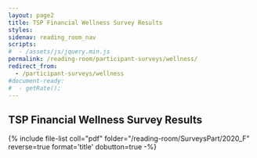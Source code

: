 ```yaml
---
layout: page2
title: TSP Financial Wellness Survey Results
styles:
sidenav: reading_room_nav
scripts:
#  - /assets/js/jquery.min.js
permalink: /reading-room/participant-surveys/wellness/
redirect_from:
  - /participant-surveys/wellness
#document-ready:
#  - getRate();
---
```


## TSP Financial Wellness Survey Results

{% include file-list coll="pdf" folder="/reading-room/SurveysPart/2020_F" reverse=true format='title' dobutton=true -%}

<!-- CONTENT END -->
